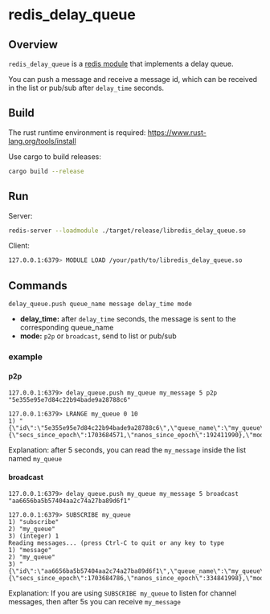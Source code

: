 # redis_delay_queue

## Overview

`redis_delay_queue` is a [redis module](https://redis.io/docs/reference/modules/) that implements a delay queue. 

You can push a message and receive a message id, which can be received in the list or pub/sub after `delay_time` seconds.

## Build

The rust runtime environment is required: https://www.rust-lang.org/tools/install

Use cargo to build releases:

``` bash
cargo build --release
```

## Run

Server:

``` bash
redis-server --loadmodule ./target/release/libredis_delay_queue.so
```

Client:
``` bash
127.0.0.1:6379> MODULE LOAD /your/path/to/libredis_delay_queue.so
```

## Commands

``` shell
delay_queue.push queue_name message delay_time mode
```
- **delay_time:** after `delay_time` seconds, the message is sent to the corresponding queue_name
- **mode:** `p2p` or `broadcast`, send to list or pub/sub

### example


#### p2p

```
127.0.0.1:6379> delay_queue.push my_queue my_message 5 p2p
"5e355e95e7d84c22b94bade9a28788c6"
```

```
127.0.0.1:6379> LRANGE my_queue 0 10
1) "{\"id\":\"5e355e95e7d84c22b94bade9a28788c6\",\"queue_name\":\"my_queue\",\"msg\":\"my_message\",\"delay_time\":{\"secs_since_epoch\":1703684571,\"nanos_since_epoch\":192411990},\"mode\":\"P2P\"}"
```

Explanation: after 5 seconds, you can read the `my_message` inside the list named `my_queue`


#### broadcast
```
127.0.0.1:6379> delay_queue.push my_queue my_message 5 broadcast
"aa6656ba5b57404aa2c74a27ba89d6f1"
```
```
127.0.0.1:6379> SUBSCRIBE my_queue
1) "subscribe"
2) "my_queue"
3) (integer) 1
Reading messages... (press Ctrl-C to quit or any key to type
1) "message"
2) "my_queue"
3) "{\"id\":\"aa6656ba5b57404aa2c74a27ba89d6f1\",\"queue_name\":\"my_queue\",\"msg\":\"my_message\",\"delay_time\":{\"secs_since_epoch\":1703684786,\"nanos_since_epoch\":334841998},\"mode\":\"Broadcast\"}"
```
Explanation: If you are using `SUBSCRIBE my_queue` to listen for channel messages, then after 5s you can receive `my_message`
